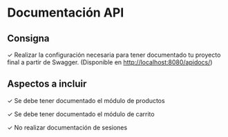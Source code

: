 # Documentación API

## Consigna

✓ Realizar la configuración necesaria para tener documentado tu proyecto final a partir de Swagger.
(Disponible en <http://localhost:8080/apidocs/>)

## Aspectos a incluir

✓ Se debe tener documentado el módulo de productos

✓ Se debe tener documentado el módulo de carrito

✓ No realizar documentación de sesiones
